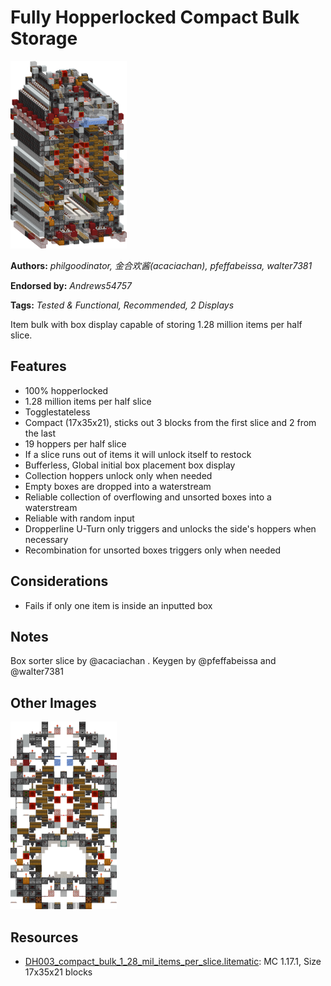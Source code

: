 # Fully Hopperlocked Compact Bulk Storage
<img alt="Phil_Bulk.png" src="images/Phil_Bulk.png?raw=1" height="300px">

**Authors:** *philgoodinator, 金合欢酱(acaciachan), pfeffabeissa, walter7381*

**Endorsed by:** *Andrews54757*

**Tags:** *Tested & Functional, Recommended, 2 Displays*

Item bulk with box display capable of storing 1.28 million items per half slice.

## Features
- 100% hopperlocked
- 1.28 million items per half slice
- Togglestateless
- Compact (17x35x21), sticks out 3 blocks from the first slice and 2 from the last
- 19 hoppers per half slice
- If a slice runs out of items it will unlock itself to restock
- Bufferless, Global initial box placement box display
- Collection hoppers unlock only when needed
- Empty boxes are dropped into a waterstream
- Reliable collection of overflowing and unsorted boxes into a waterstream
- Reliable with random input
- Dropperline U-Turn only triggers and unlocks the side's hoppers when necessary
- Recombination for unsorted boxes triggers only when needed

## Considerations
- Fails if only one item is inside an inputted box

## Notes
Box sorter slice by @acaciachan . Keygen by @pfeffabeissa and @walter7381

## Other Images
<img src="images/In_slice_view.png?raw=1" height="300px">

## Resources
- [DH003_compact_bulk_1_28_mil_items_per_slice.litematic](attachments/DH003_compact_bulk_1_28_mil_items_per_slice.litematic): MC 1.17.1, Size 17x35x21 blocks
